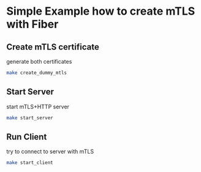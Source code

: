 
# Simple Example how to create mTLS with Fiber

## Create mTLS certificate

generate both certificates

```bash
make create_dummy_mtls
```

## Start Server

start mTLS+HTTP server

```bash
make start_server
```

## Run Client

try to connect to server with mTLS

```bash
make start_client
```